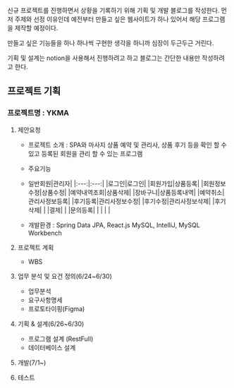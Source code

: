 <p>신규 프로젝트를 진행하면서 상황을 기록하기 위해 기획 및 개발 블로그를 작성한다.
먼저 주제와 선정 이유인데 예전부터 만들고 싶은 웹사이트가 하나 있어서 해당 프로그램을 제작할 예정이다.</p>
<p>만들고 싶은 기능들을 하나 하나씩 구현한 생각을 하니까 심장이 두근두근 거린다.</p>
<p>기획 및 설계는 notion을 사용해서 진행하려고 하고 블로그는 간단한 내용만 작성하려고 한다.</p>
<h2 id="프로젝트-기획">프로젝트 기획</h2>
<h3 id="프로젝트명--ykma">프로젝트명 : YKMA</h3>
<ol>
<li><p>제안요청</p>
<ul>
<li><p>프로젝트 소개 
: SPA와 마사지 상품 예약 및 관리사, 상품 후기 등을 확인 할 수 있고 등록된 회원을 관리 할 수 있는 프로그램</p>
</li>
<li><p>주요기능</p>
</li>
<li><p>일반회원|관리자|
|:---:|:---:|
|로그인|로그인|
|회원가입|상품등록|
|회원정보수정|상품수정|
|예약내역조회|상품삭제|
|장바구니|상품등록내역|
|예약취소|관리사정보등록|
|후기등록|관리사정보수정|
|후기수정|관리사정보삭제|
|후기삭제|  |
|결제|  |
|문의등록|  |
|  |  |</p>
</li>
<li><p>개발환경
: Spring Data JPA, React.js MySQL, IntelliJ, MySQL Workbench</p>
</li>
</ul>
</li>
<li><p>프로젝트 계획</p>
<ul>
<li>WBS</li>
</ul>
</li>
<li><p>업무 분석 및 요건 정의(6/24~6/30)</p>
<ul>
<li>업무분석</li>
<li>요구사항명세</li>
<li>프로토타이핑(Figma)</li>
</ul>
</li>
<li><p>기획 &amp; 설계(6/26~6/30)</p>
<ul>
<li>프로그램 설계 (RestFull)</li>
<li>데이터베이스 설계</li>
</ul>
</li>
<li><p>개발(7/1~)</p>
</li>
<li><p>테스트</p>
</li>
</ol>
